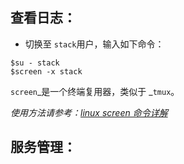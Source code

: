 ## 查看日志：

* 切换至 `stack`用户，输入如下命令：

```
$su - stack
$screen -x stack
```

`screen`_是一个终端复用器，类似于 _`tmux`。

_使用方法请参考：_[_linux screen 命令详解_](http://www.cnblogs.com/mchina/archive/2013/01/30/2880680.html)

## 服务管理：



